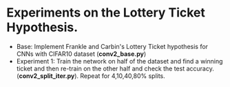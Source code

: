 # Experiments on the Lottery Ticket Hypothesis. 
- Base: Implement Frankle and Carbin's Lottery Ticket hypothesis for CNNs with CIFAR10 dataset (**conv2_base.py**)
- Experiment 1: Train the network on half of the dataset and find a winning ticket and then re-train on the other half and check the test accuracy. (**conv2_split_iter.py**). Repeat for 4,10,40,80% splits.

